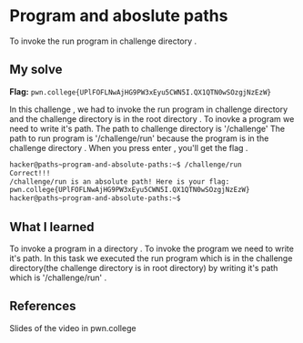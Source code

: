 # Program and aboslute paths
To invoke the run program in challenge directory .

## My solve
**Flag:** `pwn.college{UPlFOFLNwAjHG9PW3xEyu5CWN5I.QX1QTN0wSOzgjNzEzW}`

In this challenge , we had to invoke the run program in challenge directory and the challenge directory is in the root directory . 
To inovke a program we need to write it's path. The path to challenge directory is '/challenge'
The path to run program is '/challenge/run' because the program is in the challenge directory . 
When you press enter , you'll get the flag .

```bash
hacker@paths~program-and-absolute-paths:~$ /challenge/run
Correct!!!
/challenge/run is an absolute path! Here is your flag:
pwn.college{UPlFOFLNwAjHG9PW3xEyu5CWN5I.QX1QTN0wSOzgjNzEzW}
hacker@paths~program-and-absolute-paths:~$
```

## What I learned
To invoke a program in a directory . 
To invoke the program we need to write it's path. 
In this task we executed the run program which is in the challenge directory(the challenge directory is in root directory) by writing it's path which is '/challenge/run' . 

## References 
Slides of the video in pwn.college
